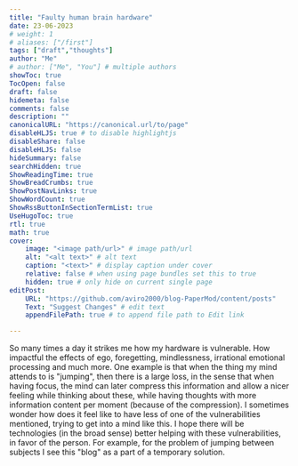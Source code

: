 ```yaml
---
title: "Faulty human brain hardware"
date: 23-06-2023
# weight: 1
# aliases: ["/first"]
tags: ["draft","thoughts"]
author: "Me"
# author: ["Me", "You"] # multiple authors
showToc: true
TocOpen: false
draft: false
hidemeta: false
comments: false
description: ""
canonicalURL: "https://canonical.url/to/page"
disableHLJS: true # to disable highlightjs
disableShare: false
disableHLJS: false
hideSummary: false
searchHidden: true
ShowReadingTime: true
ShowBreadCrumbs: true
ShowPostNavLinks: true
ShowWordCount: true
ShowRssButtonInSectionTermList: true
UseHugoToc: true
rtl: true
math: true
cover:
    image: "<image path/url>" # image path/url
    alt: "<alt text>" # alt text
    caption: "<text>" # display caption under cover
    relative: false # when using page bundles set this to true
    hidden: true # only hide on current single page
editPost:
    URL: "https://github.com/aviro2000/blog-PaperMod/content/posts"
    Text: "Suggest Changes" # edit text
    appendFilePath: true # to append file path to Edit link

---
```

So many times a day it strikes me how my hardware is vulnerable. How impactful the effects of ego, foregetting, mindlessness, irrational emotional processing and much more. 
One example is that when the thing my mind attends to is "jumping", then there is a large loss, in the sense that when having focus, the mind can later compress this information and allow a nicer feeling while thinking about these, while having thoughts with more information content per moment (because of the compression).
I sometimes wonder how does it feel like to have less of one of the vulnerabilities mentioned, trying to get into a mind like this.
I hope there will be technologies (in the broad sense) better helping with these vulnerabilities, in favor of the person.
For example, for the problem of jumping between subjects I see this "blog" as a part of a temporary solution.
